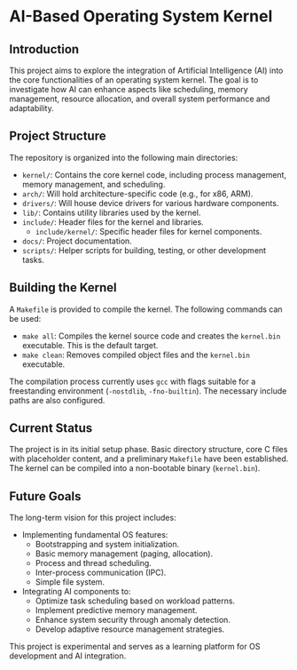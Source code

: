 # AI-Based Operating System Kernel

## Introduction

This project aims to explore the integration of Artificial Intelligence (AI) into the core functionalities of an operating system kernel. The goal is to investigate how AI can enhance aspects like scheduling, memory management, resource allocation, and overall system performance and adaptability.

## Project Structure

The repository is organized into the following main directories:

- `kernel/`: Contains the core kernel code, including process management, memory management, and scheduling.
- `arch/`: Will hold architecture-specific code (e.g., for x86, ARM).
- `drivers/`: Will house device drivers for various hardware components.
- `lib/`: Contains utility libraries used by the kernel.
- `include/`: Header files for the kernel and libraries.
    - `include/kernel/`: Specific header files for kernel components.
- `docs/`: Project documentation.
- `scripts/`: Helper scripts for building, testing, or other development tasks.

## Building the Kernel

A `Makefile` is provided to compile the kernel. The following commands can be used:

- `make all`: Compiles the kernel source code and creates the `kernel.bin` executable. This is the default target.
- `make clean`: Removes compiled object files and the `kernel.bin` executable.

The compilation process currently uses `gcc` with flags suitable for a freestanding environment (`-nostdlib`, `-fno-builtin`). The necessary include paths are also configured.

## Current Status

The project is in its initial setup phase. Basic directory structure, core C files with placeholder content, and a preliminary `Makefile` have been established. The kernel can be compiled into a non-bootable binary (`kernel.bin`).

## Future Goals

The long-term vision for this project includes:

- Implementing fundamental OS features:
    - Bootstrapping and system initialization.
    - Basic memory management (paging, allocation).
    - Process and thread scheduling.
    - Inter-process communication (IPC).
    - Simple file system.
- Integrating AI components to:
    - Optimize task scheduling based on workload patterns.
    - Implement predictive memory management.
    - Enhance system security through anomaly detection.
    - Develop adaptive resource management strategies.

This project is experimental and serves as a learning platform for OS development and AI integration.
